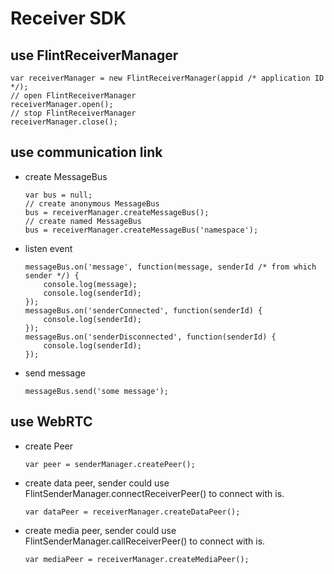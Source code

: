 # Receiver SDK

## use FlintReceiverManager
```
var receiverManager = new FlintReceiverManager(appid /* application ID */);
// open FlintReceiverManager
receiverManager.open();
// stop FlintReceiverManager
receiverManager.close();
```

## use communication link

* create MessageBus

    ```
    var bus = null;
    // create anonymous MessageBus
    bus = receiverManager.createMessageBus();
    // create named MessageBus
    bus = receiverManager.createMessageBus('namespace');    
    ```
* listen event

    ```
    messageBus.on('message', function(message, senderId /* from which sender */) {
        console.log(message);
        console.log(senderId);
    });
    messageBus.on('senderConnected', function(senderId) {
        console.log(senderId);
    });
    messageBus.on('senderDisconnected', function(senderId) {
        console.log(senderId);
    });
    ```
* send message

    ```
    messageBus.send('some message');
    ```

## use WebRTC
* create Peer

    ```
    var peer = senderManager.createPeer();
    ```
    
* create data peer, sender could use FlintSenderManager.connectReceiverPeer() to connect with is.

    ```
    var dataPeer = receiverManager.createDataPeer();
    ```

* create media peer, sender could use FlintSenderManager.callReceiverPeer() to connect with is.

    ```
    var mediaPeer = receiverManager.createMediaPeer();
    ```